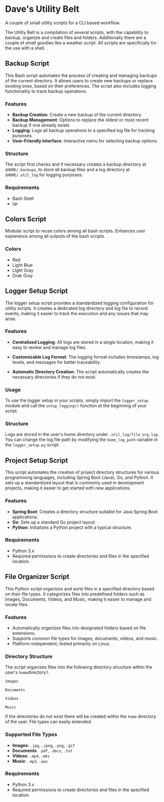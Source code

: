 # Dave's Utility Belt
A couple of small utility scripts for a CLI based workflow.

The Utility Belt is a compilation of several scripts, with the capability to backup, organize and create files and folders. Additionally there are a couple of small goodies like a weather script. All scripts are specifically for the use with a shell.

## Backup Script

This Bash script automates the process of creating and managing backups of the current directory. It allows users to create new backups or replace existing ones, based on their preferences. The script also includes logging functionality to track backup operations.

### Features

- **Backup Creation**: Create a new backup of the current directory.
- **Backup Management**: Options to replace the oldest or most recent backup if one already exists
- **Logging**: Logs all backup operations to a specified log file for tracking purposes.
- **User-Friendly Interface**: Interactive menu for selecting backup options.

### Structure

The script first checks and if necessary creates a backup directory at `$HOME/.backups`, to store all backup files and a log directory at `$HOME/.util_log` for logging purposes.

### Requirements

- Bash Shell
- tar

## Colors Script

Modular script to reuse colors among all bash scripts. Enhances user expierence among all outputs of the bash scripts.

### Colors

- Red
- Light Blue
- LIght Gray
- Drak Gray

## Logger Setup Script

The logger setup script provides a standardized logging configuration for utility scripts. It creates a dedicated log directory and log file to record events, making it easier to track the execution and any issues that may arise.

### Features

- **Centralized Logging**: All logs are stored in a single location, making it easy to review and manage log files.

- **Customizable Log Format**: The logging format includes timestamps, log levels, and messages for better traceability.
- **Automatic Directory Creation**: The script automatically creates the necessary directories if they do not exist.

### Usage

To use the logger setup in your scripts, simply import the `logger_setup` module and call the `setup_logging()` function at the beginning of your script.

### Structure

Logs are stored in the user's home directory under `.util_log/file_org.log`. You can change the log file path by modifying the `home_log_path` variable in the `logger_setup.py` script.

## Project Setup Script

This script automates the creation of project directory structures for various programming languages, including Spring Boot (Java), Go, and Python. It sets up a standardized layout that is commonly used in development projects, making it easier to get started with new applications.

### Features

- **Spring Boot**: Creates a directory structure suitable for Java Spring Boot applications.
- **Go**: Sets up a standard Go project layout.
- **Python**: Initializes a Python project with a typical structure.

### Requirements

- Python 3.x
- Required permissions to create directories and files in the specified location.

## File Organizer Script

This Python script organizes and sorts files in a specified directory based on their file types. It categorizes files into predefined folders such as Images, Documents, Videos, and Music, making it easier to manage and locate files.

### Features

- Automatically organizes files into designated folders based on file extensions.
- Supports common file types for images, documents, videos, and music.
- Platform-independent, tested primarily on Linux.

### Directory Structure

The script organizes files into the following directory structure within the user's `home`directory:\

`Images `

`Documents`

`Videos`

`Music`

 If the directories do not exist there will be created within the `home` directory of the user. File types can easily extended.

### Supported File Types

-  **Images**: `.jpg`, `.jpeg`, `.png`, `.gif`
- **Documents**: `.pdf`, `.docx`, `.txt`
- **Videos**: `.mp4`, `.mkv`
- **Music**: `.mp3`, `.wav`

### Requirements

- Python 3.x
- Required permissions to create directories and files in the specified location.



















